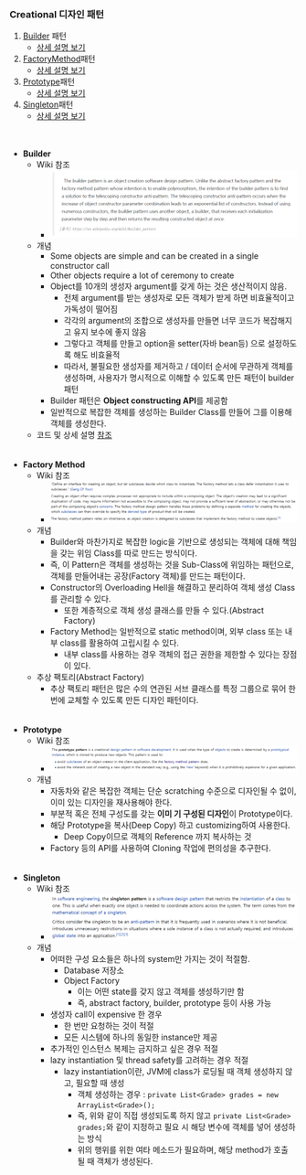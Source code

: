 ### Creational 디자인 패턴
1. <a href="#builder">Builder</a> 패턴
    - <a href="https://github.com/hongjw1991/Java-DataStructure-Algorithm-DesignPattern/tree/master/design_pattern/creational/builder">상세 설명 보기</a>
2. <a href="#factoryMethod">FactoryMethod</a>패턴
    - <a href="https://github.com/hongjw1991/Java-DataStructure-Algorithm-DesignPattern/tree/master/design_pattern/creational/factory_method">상세 설명 보기</a>
3. <a href="#prototype">Prototype</a>패턴
    - <a href="https://github.com/hongjw1991/Java-DataStructure-Algorithm-DesignPattern/tree/master/design_pattern/creational/prototype">상세 설명 보기</a>
4. <a href="#singleton">Singleton</a>패턴
    - <a href="https://github.com/hongjw1991/Java-DataStructure-Algorithm-DesignPattern/tree/master/design_pattern/creational/singleton">상세 설명 보기</a>
</br></br></br>
- <b id="builder">Builder</b>
    - Wiki 참조
        - ![Alt Text](./image/BuilderPatternExplain.png)
    - 개념
        - Some objects are simple and can be created in a single constructor call
        - Other objects require a lot of ceremony to create
        - Object를 10개의 생성자 argument를 갖게 하는 것은 생산적이지 않음.
            - 전체 argument를 받는 생성자로 모든 객체가 받게 하면 비효율적이고 가독성이 떨어짐
            - 각각의 argument의 조합으로 생성자를 만들면 너무 코드가 복잡해지고 유지 보수에 좋지 않음
            - 그렇다고 객체를 만들고 option을 setter(자바 bean등) 으로 설정하도록 해도 비효율적
            - 따라서, 불필요한 생성자를 제거하고 / 데이터 순서에 무관하게 객체를 생성하며, 사용자가 명시적으로 이해할 수 있도록 만든 패턴이 builder 패턴
        - Builder 패턴은 <b>Object constructing API</b>를 제공함
        - 일반적으로 복잡한 객체를 생성하는 Builder Class를 만들어 그를 이용해 객체를 생성한다.
    - 코드 및 상세 설명 <a href="https://github.com/hongjw1991/Java-DataStructure-Algorithm-DesignPattern/tree/master/design_pattern/creational/builder">참조</a>
</br></br></br>
- <b id="factoryMethod">Factory Method</b>
    - Wiki 참조
        - ![Alt Text](./image/FactoryMethodPatternWiki.png)
    - 개념
        - Builder와 마찬가지로 복잡한 logic을 기반으로 생성되는 객체에 대해 책임을 갖는 위임 Class를 따로 만드는 방식이다.
        - 즉, 이 Pattern은 객체를 생성하는 것을 Sub-Class에 위임하는 패턴으로, 객체를 만들어내는 공장(Factory 객체)를 만드는 패턴이다.
        - Constructor의 Overloading Hell을 해결하고 분리하여 객체 생성 Class를 관리할 수 있다.
            - 또한 계층적으로 객체 생성 클래스를 만들 수 있다.(Abstract Factory)
        - Factory Method는 일반적으로 static method이며, 외부 class 또는 내부 class를 활용하여 고립시킬 수 있다.
            - 내부 class를 사용하는 경우 객체의 접근 권한을 제한할 수 있다는 장점이 있다.
    - 추상 팩토리(Abstract Factory)
        - 추상 팩토리 패턴은 많은 수의 연관된 서브 클래스를 특정 그룹으로 묶어 한번에 교체할 수 있도록 만든 디자인 패턴이다.
</br></br></br>
- <b id="prototype">Prototype</b>
    - Wiki 참조
        - ![Alt Text](./image/PrototypePatternWiki.png)
    - 개념
        - 자동차와 같은 복잡한 객체는 단순 scratching 수준으로 디자인될 수 없이, 이미 있는 디자인을 재사용해야 한다.
        - 부분적 혹은 전체 구성도를 갖는 <b>이미 기 구성된 디자인</b>이 Prototype이다.
        - 해당 Prototype을 복사(Deep Copy) 하고 customizing하여 사용한다.
            - Deep Copy이므로 객체의 Reference 까지 복사하는 것
        - Factory 등의 API를 사용하여 Cloning 작업에 편의성을 추구한다.
</br></br></br>
- <b id="singleton">Singleton</b>
    - Wiki 참조
        - ![Alt Text](./image/SingletonPatternWiki.png)
    - 개념
        - 어떠한 구성 요소들은 하나의 system만 가지는 것이 적절함.
            - Database 저장소
            - Object Factory
                - 이는 어떤 state를 갖지 않고 객체를 생성하기만 함
                - 즉, abstract factory, builder, prototype 등이 사용 가능
        - 생성자 call이 expensive 한 경우
            - 한 번만 요청하는 것이 적절
            - 모든 시스템에 하나의 동일한 instance만 제공
        - 추가적인 인스턴스 복제는 금지하고 싶은 경우 적절
        - lazy instantiation 및 thread safety를 고려하는 경우 적절
            - lazy instantiation이란, JVM에 class가 로딩될 때 객체 생성하지 않고, 필요할 때 생성
                - 객체 생성하는 경우 : ```private List<Grade> grades = new ArrayList<Grade>();```
                - 즉, 위와 같이 직접 생성되도록 하지 않고 ```private List<Grade> grades;```와 같이 지정하고 필요 시 해당 변수에 객체를 넣어 생성하는 방식
                - 위의 행위를 위한 여타 메소드가 필요하며, 해당 method가 호출 될 때 객체가 생성된다.
